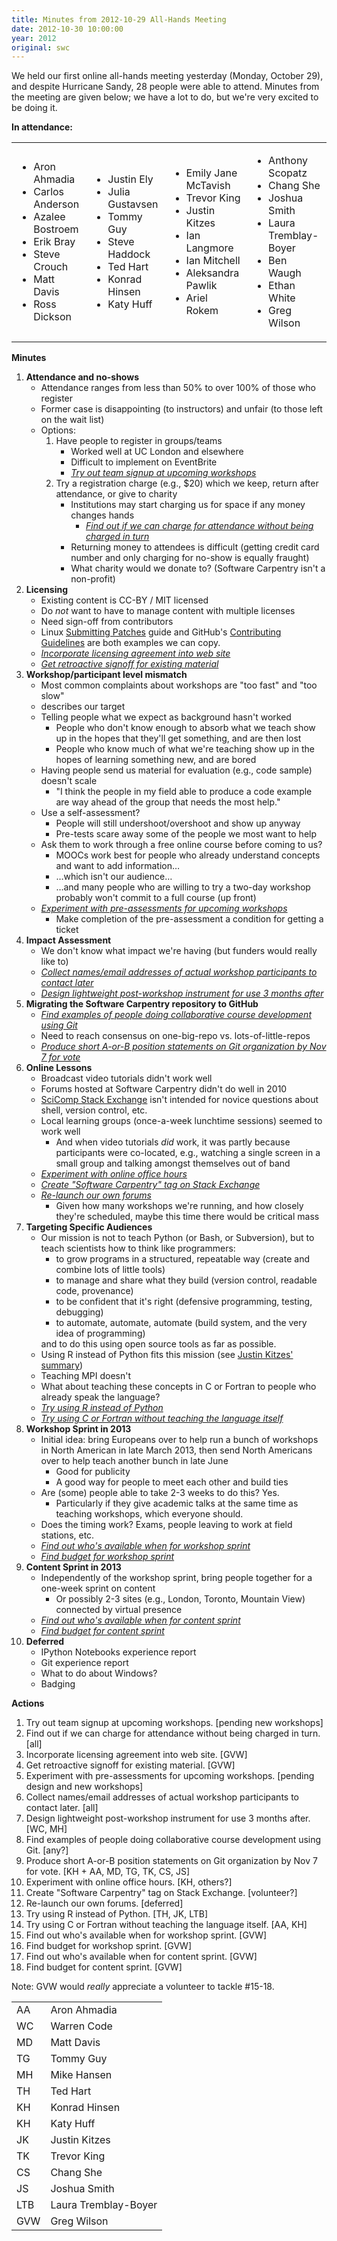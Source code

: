 ```yaml
---
title: Minutes from 2012-10-29 All-Hands Meeting
date: 2012-10-30 10:00:00
year: 2012
original: swc
---
```

<p>We held our first online all-hands meeting yesterday (Monday, October 29), and despite Hurricane Sandy, 28 people were able to attend. Minutes from the meeting are given below; we have a lot to do, but we're very excited to be doing it.</p>

<strong>In attendance:</strong>
<table class="centered">
  <tbody>
    <tr>
      <td>
        <ul>
          <li>Aron Ahmadia</li>
          <li>Carlos Anderson</li>
          <li>Azalee Bostroem</li>
          <li>Erik Bray</li>
          <li>Steve Crouch</li>
          <li>Matt Davis</li>
          <li>Ross Dickson</li>
        </ul>
      </td>
      <td>
        <ul>
          <li>Justin Ely</li>
          <li>Julia Gustavsen</li>
          <li>Tommy Guy</li>
          <li>Steve Haddock</li>
          <li>Ted Hart</li>
          <li>Konrad Hinsen</li>
          <li>Katy Huff</li>
        </ul>
      </td>
      <td>
        <ul>
          <li>Emily Jane McTavish</li>
          <li>Trevor King</li>
          <li>Justin Kitzes</li>
          <li>Ian Langmore</li>
          <li>Ian Mitchell</li>
          <li>Aleksandra Pawlik</li>
          <li>Ariel Rokem</li>
        </ul>
      </td>
      <td>
        <ul>
          <li>Anthony Scopatz</li>
          <li>Chang She</li>
          <li>Joshua Smith</li>
          <li>Laura Tremblay-Boyer</li>
          <li>Ben Waugh</li>
          <li>Ethan White</li>
          <li>Greg Wilson</li>
        </ul>
      </td>
    </tr>
  </tbody>
</table>
<strong>Minutes</strong>
<ol>
  <li><strong>Attendance and no-shows</strong>
    <ul>
      <li>Attendance ranges from less than 50% to over 100% of those who register</li>
      <li>Former case is disappointing (to instructors) and unfair (to those left on the wait list)</li>
      <li>Options:
        <ol>
          <li>Have people to register in groups/teams
            <ul>
              <li>Worked well at UC London and elsewhere</li>
              <li>Difficult to implement on EventBrite</li>
              <li><em><span style="text-decoration: underline;">Try out team signup at upcoming workshops</span></em></li>
            </ul>
          </li>
          <li>Try a registration charge (e.g., $20) which we keep, return after attendance, or give to charity
            <ul>
              <li>Institutions may start charging us for space if any money changes hands
                <ul>
                  <li><em><span style="text-decoration: underline;">Find out if we can charge for attendance without being charged in turn</span></em></li>
                </ul>
              </li>
              <li>Returning money to attendees is difficult (getting credit card number and only charging for no-show is equally fraught)</li>
              <li>What charity would we donate to? (Software Carpentry isn't a non-profit)</li>
            </ul>
          </li>
        </ol>
      </li>
    </ul>
  </li>
  <li><strong>Licensing</strong>
    <ul>
      <li>Existing content is CC-BY / MIT licensed</li>
      <li>Do <em>not</em> want to have to manage content with multiple licenses</li>
      <li>Need sign-off from contributors</li>
      <li>Linux <a href="http://kernel.org/doc/Documentation/SubmittingPatches">Submitting Patches</a> guide and GitHub's <a href="https://github.com/blog/1184-contributing-guidelines">Contributing Guidelines</a> are both examples we can copy.</li>
      <li><em><span style="text-decoration: underline;">Incorporate licensing agreement into web site</span></em></li>
      <li><em><span style="text-decoration: underline;">Get retroactive signoff for existing material</span></em></li>
    </ul>
  </li>
  <li><strong>Workshop/participant level mismatch</strong>
    <ul>
      <li>Most common complaints about workshops are "too fast" and "too slow"</li>
      <li>describes our target</li>
      <li>Telling people what we expect as background hasn't worked
        <ul>
          <li>People who don't know enough to absorb what we teach show up in the hopes that they'll get something, and are then lost</li>
          <li>People who know much of what we're teaching show up in the hopes of learning something new, and are bored</li>
        </ul>
      </li>
      <li>Having people send us material for evaluation (e.g., code sample) doesn't scale
        <ul>
          <li>"I think the people in my field able to produce a code example are way ahead of the group that needs the most help."</li>
        </ul>
      </li>
      <li>Use a self-assessment?
        <ul>
          <li>People will still undershoot/overshoot and show up anyway</li>
          <li>Pre-tests scare away some of the people we most want to help</li>
        </ul>
      </li>
      <li>Ask them to work through a free online course before coming to us?
        <ul>
          <li>MOOCs work best for people who already understand concepts and want to add information…</li>
          <li>…which isn't our audience…</li>
          <li>…and many people who are willing to try a two-day workshop probably won't commit to a full course (up front)</li>
        </ul>
      </li>
      <li><em><span style="text-decoration: underline;">Experiment with pre-assessments for upcoming workshops</span></em>
        <ul>
          <li>Make completion of the pre-assessment a condition for getting a ticket</li>
        </ul>
      </li>
    </ul>
  </li>
  <li><strong>Impact Assessment</strong>
    <ul>
      <li>We don't know what impact we're having (but funders would really like to)</li>
      <li><em><span style="text-decoration: underline;">Collect names/email addresses of actual workshop participants to contact later</span></em></li>
      <li><em><span style="text-decoration: underline;">Design lightweight post-workshop instrument for use 3 months after</span></em></li>
    </ul>
  </li>
  <li><strong>Migrating the Software Carpentry repository to GitHub</strong>
    <ul>
      <li><em><span style="text-decoration: underline;">Find examples of people doing collaborative course development using Git</span></em></li>
      <li>Need to reach consensus on one-big-repo vs. lots-of-little-repos</li>
      <li><em><span style="text-decoration: underline;">Produce short A-or-B position statements on Git organization by Nov 7 for vote</span></em></li>
    </ul>
  </li>
  <li><strong>Online Lessons</strong>
    <ul>
      <li>Broadcast video tutorials didn't work well</li>
      <li>Forums hosted at Software Carpentry didn't do well in 2010</li>
      <li><a href="http://scicomp.stackexchange.com/">SciComp Stack Exchange</a> isn't intended for novice questions about shell, version control, etc.</li>
      <li>Local learning groups (once-a-week lunchtime sessions) seemed to work well
        <ul>
          <li>And when video tutorials <em>did</em> work, it was partly because participants were co-located, e.g., watching a single screen in a small group and talking amongst themselves out of band</li>
        </ul>
      </li>
      <li><em><span style="text-decoration: underline;">Experiment with online office hours</span></em></li>
      <li><em><span style="text-decoration: underline;">Create "Software Carpentry" tag on Stack Exchange</span></em></li>
      <li><em><span style="text-decoration: underline;">Re-launch our own forums</span></em>
        <ul>
          <li>Given how many workshops we're running, and how closely they're scheduled, maybe this time there would be critical mass</li>
        </ul>
      </li>
    </ul>
  </li>
  <li><strong>Targeting Specific Audiences</strong>
    <ul>
      <li>Our mission is not to teach Python (or Bash, or Subversion), but to teach scientists how to think like programmers:
        <ul>
          <li>to grow programs in a structured, repeatable way (create and combine lots of little tools)</li>
          <li>to manage and share what they build (version control, readable code, provenance)</li>
          <li>to be confident that it's right (defensive programming, testing, debugging)</li>
          <li>to automate, automate, automate (build system, and the very idea of programming)</li>
        </ul>
        and to do this using open source tools as far as possible.</li>
      <li>Using R instead of Python fits this mission (see <a href="https://github.com/jkitzes/writeups/tree/master/swc_r_workshops">Justin Kitzes' summary</a>)</li>
      <li>Teaching MPI doesn't</li>
      <li>What about teaching these concepts in C or Fortran to people who already speak the language?</li>
      <li><em><span style="text-decoration: underline;">Try using R instead of Python</span></em></li>
      <li><em><span style="text-decoration: underline;">Try using C or Fortran without teaching the language itself</span></em></li>
    </ul>
  </li>
  <li><strong>Workshop Sprint in 2013</strong>
    <ul>
      <li>Initial idea: bring Europeans over to help run a bunch of workshops in North American in late March 2013, then send North Americans over to help teach another bunch in late June
        <ul>
          <li>Good for publicity</li>
          <li>A good way for people to meet each other and build ties</li>
        </ul>
      </li>
      <li>Are (some) people able to take 2-3 weeks to do this? Yes.
        <ul>
          <li>Particularly if they give academic talks at the same time as teaching workshops, which everyone should.</li>
        </ul>
      </li>
      <li>Does the timing work? Exams, people leaving to work at field stations, etc.</li>
      <li><em><span style="text-decoration: underline;">Find out who's available when for workshop sprint</span></em></li>
      <li><em><span style="text-decoration: underline;">Find budget for workshop sprint</span></em></li>
    </ul>
  </li>
  <li><strong>Content Sprint in 2013</strong>
    <ul>
      <li>Independently of the workshop sprint, bring people together for a one-week sprint on content
        <ul>
          <li>Or possibly 2-3 sites (e.g., London, Toronto, Mountain View) connected by virtual presence</li>
        </ul>
      </li>
      <li><em><span style="text-decoration: underline;">Find out who's available when for content sprint</span></em></li>
      <li><em><span style="text-decoration: underline;">Find budget for content sprint</span></em></li>
    </ul>
  </li>
  <li><strong>Deferred</strong>
    <ul>
      <li>IPython Notebooks experience report</li>
      <li>Git experience report</li>
      <li>What to do about Windows?</li>
      <li>Badging</li>
    </ul>
  </li>
</ol>
<strong>Actions</strong>
<ol>
  <li>Try out team signup at upcoming workshops. [pending new workshops]</li>
  <li>Find out if we can charge for attendance without being charged in turn. [all]</li>
  <li>Incorporate licensing agreement into web site. [GVW]</li>
  <li>Get retroactive signoff for existing material. [GVW]</li>
  <li>Experiment with pre-assessments for upcoming workshops. [pending design and new workshops]</li>
  <li>Collect names/email addresses of actual workshop participants to contact later. [all]</li>
  <li>Design lightweight post-workshop instrument for use 3 months after. [WC, MH]</li>
  <li>Find examples of people doing collaborative course development using Git. [any?]</li>
  <li>Produce short A-or-B position statements on Git organization by Nov 7 for vote. [KH + AA, MD, TG, TK, CS, JS]</li>
  <li>Experiment with online office hours. [KH, others?]</li>
  <li>Create "Software Carpentry" tag on Stack Exchange. [volunteer?]</li>
  <li>Re-launch our own forums. [deferred]</li>
  <li>Try using R instead of Python. [TH, JK, LTB]</li>
  <li>Try using C or Fortran without teaching the language itself. [AA, KH]</li>
  <li>Find out who's available when for workshop sprint. [GVW]</li>
  <li>Find budget for workshop sprint. [GVW]</li>
  <li>Find out who's available when for content sprint. [GVW]</li>
  <li>Find budget for content sprint. [GVW]</li>
</ol>
Note: GVW would <em>really</em> appreciate a volunteer to tackle #15-18.
<table class="centered">
  <tbody>
    <tr>
      <td>AA</td>
      <td>Aron Ahmadia</td>
    </tr>
    <tr>
      <td>WC</td>
      <td>Warren Code</td>
    </tr>
    <tr>
      <td>MD</td>
      <td>Matt Davis</td>
    </tr>
    <tr>
      <td>TG</td>
      <td>Tommy Guy</td>
    </tr>
    <tr>
      <td>MH</td>
      <td>Mike Hansen</td>
    </tr>
    <tr>
      <td>TH</td>
      <td>Ted Hart</td>
    </tr>
    <tr>
      <td>KH</td>
      <td>Konrad Hinsen</td>
    </tr>
    <tr>
      <td>KH</td>
      <td>Katy Huff</td>
    </tr>
    <tr>
      <td>JK</td>
      <td>Justin Kitzes</td>
    </tr>
    <tr>
      <td>TK</td>
      <td>Trevor King</td>
    </tr>
    <tr>
      <td>CS</td>
      <td>Chang She</td>
    </tr>
    <tr>
      <td>JS</td>
      <td>Joshua Smith</td>
    </tr>
    <tr>
      <td>LTB</td>
      <td>Laura Tremblay-Boyer</td>
    </tr>
    <tr>
      <td>GVW</td>
      <td>Greg Wilson</td>
    </tr>
  </tbody>
</table>

